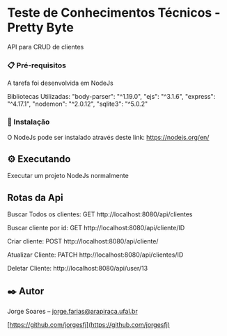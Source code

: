 # Teste de Conhecimentos Técnicos - Pretty Byte
API para CRUD de clientes
### 📋 Pré-requisitos
A tarefa foi desenvolvida em NodeJs 

Bibliotecas Utilizadas: 
    "body-parser": "^1.19.0",
    "ejs": "^3.1.6",
    "express": "^4.17.1",
    "nodemon": "^2.0.12",
    "sqlite3": "^5.0.2"

### 🔧 Instalação
O NodeJs pode ser instalado através deste link: https://nodejs.org/en/

## ⚙️ Executando
Executar um projeto NodeJs normalmente 

## Rotas da Api
Buscar Todos os clientes:
   GET http://localhost:8080/api/clientes

Buscar cliente por id:
    GET http://localhost:8080/api/cliente/ID

Criar cliente:
    POST http://localhost:8080/api/cliente/

Atualizar Cliente:
    PATCH http://localhost:8080/api/clientes/ID

Deletar Cliente:
    http://localhost:8080/api/user/13


## ✒️ Autor
Jorge Soares – jorge.farias@arapiraca.ufal.br

[https://github.com/jorgesfj](https://github.com/jorgesfj)